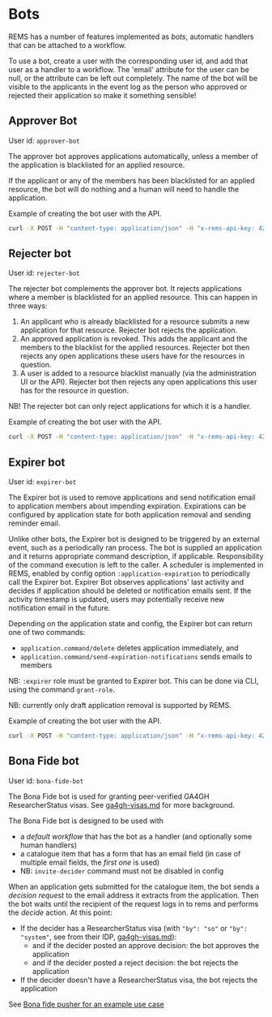 # Bots

REMS has a number of features implemented as _bots_, automatic
handlers that can be attached to a workflow.

To use a bot, create a user with the corresponding user id, and add
that user as a handler to a workflow. The 'email' attribute for the
user can be null, or the attribute can be left out completely. The
name of the bot will be visible to the applicants in the event log
as the person who approved or rejected their application so make it
something sensible!

## Approver Bot

User id: `approver-bot`

The approver bot approves applications automatically, unless a member
of the application is blacklisted for an applied resource.

If the applicant or any of the members has been blacklisted for an
applied resource, the bot will do nothing and a human will need to
handle the application.

Example of creating the bot user with the API.

```sh
curl -X POST -H "content-type: application/json" -H "x-rems-api-key: 42" -H "x-rems-user-id: owner" http://localhost:3000/api/users/create --data '{"userid": "approver-bot", "name": "Approver Bot", "email": null}'
```

## Rejecter bot

User id: `rejecter-bot`

The rejecter bot complements the approver bot. It rejects applications
where a member is blacklisted for an applied resource. This can happen
in three ways:

1. An applicant who is already blacklisted for a resource submits a
   new application for that resource. Rejecter bot rejects the
   application.
2. An approved application is revoked. This adds the applicant and the
   members to the blacklist for the applied resources. Rejecter bot
   then rejects any open applications these users have for the
   resources in question.
3. A user is added to a resource blacklist manually (via the
   administration UI or the API). Rejecter bot then rejects any open
   applications this user has for the resource in question.

NB! The rejecter bot can only reject applications for which it is a
handler.

Example of creating the bot user with the API.

```sh
curl -X POST -H "content-type: application/json" -H "x-rems-api-key: 42" -H "x-rems-user-id: owner" http://localhost:3000/api/users/create --data '{"userid": "rejecter-bot", "name": "Rejecter Bot", "email": null}'
```

## Expirer bot

User id: `expirer-bot`

The Expirer bot is used to remove applications and send notification email to
application members about impending expiration. Expirations can be configured
by application state for both application removal and sending reminder email.

Unlike other bots, the Expirer bot is designed to be triggered by an external
event, such as a periodically ran process. The bot is supplied an application
and it returns appropriate command description, if applicable. Responsibility
of the command execution is left to the caller. A scheduler is implemented in
REMS, enabled by config option `:application-expiration` to periodically call
the Expirer bot. Expirer Bot observes applications' last activity and decides
if application should be deleted or notification emails sent. If the activity
timestamp is updated, users may potentially receive new notification email in
the future.

Depending on the application state and config, the Expirer bot can return one
of two commands:
- `application.command/delete` deletes application immediately, and
- `application.command/send-expiration-notifications` sends emails to members

NB: `:expirer` role must be granted to Expirer bot. This can be done via CLI,
using the command `grant-role`.

NB: currently only draft application removal is supported by REMS.

Example of creating the bot user with the API.

```sh
curl -X POST -H "content-type: application/json" -H "x-rems-api-key: 42" -H "x-rems-user-id: owner" http://localhost:3000/api/users/create --data '{"userid": "expirer-bot", "name": "Expirer Bot", "email": null}'
```

## Bona Fide bot

User id: `bona-fide-bot`

The Bona Fide bot is used for granting peer-verified GA4GH
ResearcherStatus visas. See [ga4gh-visas.md](ga4gh-visas.md) for more
background.

The Bona Fide bot is designed to be used with
- a _default workflow_ that has the bot as a handler (and optionally some human handlers)
- a catalogue item that has a form that has an email field (in case of multiple email fields, the _first one_ is used)
- NB: `invite-decider` command must not be disabled in config

When an application gets submitted for the catalogue item, the bot
sends a _decision request_ to the email address it extracts from the
application. Then the bot waits until the recipient of the request
logs in to rems and performs the _decide_ action. At this point:

- If the decider has a ResearcherStatus visa (with `"by": "so"` or
  `"by": "system"`, see from their IDP, [ga4gh-visas.md](ga4gh-visas.md)):
  - and if the decider posted an approve decision: the bot approves the application
  - and if the decider posted a reject decision: the bot rejects the application
- If the decider doesn't have a ResearcherStatus visa, the bot rejects the application

See [Bona fide pusher for an example use case](../resources/addons/bona-fide-pusher/README.md)
